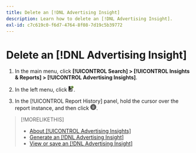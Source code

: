 ```yaml
---
title: Delete an [!DNL Advertising Insight]
description: Learn how to delete an [!DNL Advertising Insight].
exl-id: c7c619c0-f6d7-4764-8f08-7d19c5b39772
---
```

# Delete an [!DNL Advertising Insight]

1. In the main menu, click **[!UICONTROL Search] > [!UICONTROL Insights & Reports] > [!UICONTROL Advertising Insights]**.

2. In the left menu, click ![Reports](/help/search-social-commerce/assets/insight-reports.png "Reports").

3. In the [!UICONTROL Report History] panel, hold the cursor over the report instance, and then click ![Delete](/help/search-social-commerce/assets/insight-delete.png "Delete").

>[!MORELIKETHIS]
>
>* [About [!UICONTROL Advertising Insights]](insight-about.md)
>* [Generate an [!DNL Advertising Insight]](insight-generate.md)
>* [View or save an [!DNL Advertising Insight]](insight-view-save.md)
